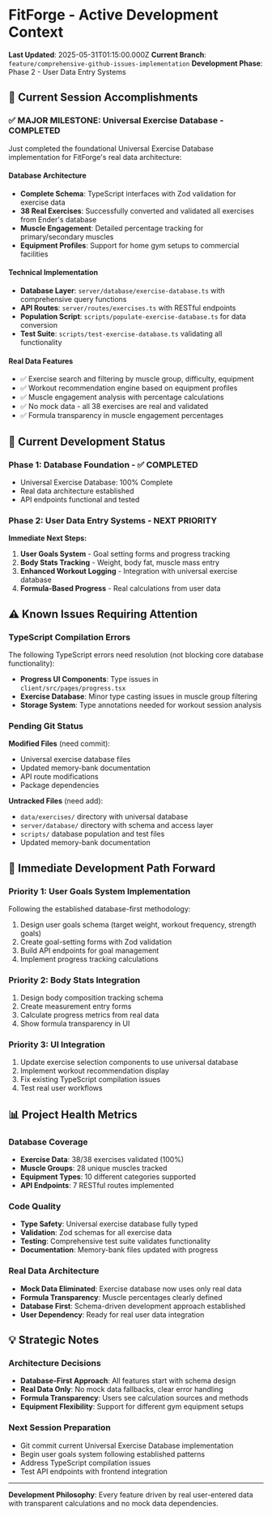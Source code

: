 # FitForge - Active Development Context

**Last Updated**: 2025-05-31T01:15:00.000Z
**Current Branch**: `feature/comprehensive-github-issues-implementation`
**Development Phase**: Phase 2 - User Data Entry Systems

## 🎯 Current Session Accomplishments

### ✅ MAJOR MILESTONE: Universal Exercise Database - COMPLETED
Just completed the foundational Universal Exercise Database implementation for FitForge's real data architecture:

#### Database Architecture
- **Complete Schema**: TypeScript interfaces with Zod validation for exercise data
- **38 Real Exercises**: Successfully converted and validated all exercises from Ender's database
- **Muscle Engagement**: Detailed percentage tracking for primary/secondary muscles
- **Equipment Profiles**: Support for home gym setups to commercial facilities

#### Technical Implementation
- **Database Layer**: `server/database/exercise-database.ts` with comprehensive query functions
- **API Routes**: `server/routes/exercises.ts` with RESTful endpoints
- **Population Script**: `scripts/populate-exercise-database.ts` for data conversion
- **Test Suite**: `scripts/test-exercise-database.ts` validating all functionality

#### Real Data Features
- ✅ Exercise search and filtering by muscle group, difficulty, equipment
- ✅ Workout recommendation engine based on equipment profiles
- ✅ Muscle engagement analysis with percentage calculations
- ✅ No mock data - all 38 exercises are real and validated
- ✅ Formula transparency in muscle engagement percentages

## 🚧 Current Development Status

### Phase 1: Database Foundation - ✅ COMPLETED
- Universal Exercise Database: 100% Complete
- Real data architecture established
- API endpoints functional and tested

### Phase 2: User Data Entry Systems - NEXT PRIORITY
**Immediate Next Steps:**
1. **User Goals System** - Goal setting forms and progress tracking
2. **Body Stats Tracking** - Weight, body fat, muscle mass entry
3. **Enhanced Workout Logging** - Integration with universal exercise database
4. **Formula-Based Progress** - Real calculations from user data

## ⚠️ Known Issues Requiring Attention

### TypeScript Compilation Errors
The following TypeScript errors need resolution (not blocking core database functionality):
- **Progress UI Components**: Type issues in `client/src/pages/progress.tsx`
- **Exercise Database**: Minor type casting issues in muscle group filtering
- **Storage System**: Type annotations needed for workout session analysis

### Pending Git Status
**Modified Files** (need commit):
- Universal exercise database files
- Updated memory-bank documentation
- API route modifications
- Package dependencies

**Untracked Files** (need add):
- `data/exercises/` directory with universal database
- `server/database/` directory with schema and access layer
- `scripts/` database population and test files
- Updated memory-bank documentation

## 🎯 Immediate Development Path Forward

### Priority 1: User Goals System Implementation
Following the established database-first methodology:
1. Design user goals schema (target weight, workout frequency, strength goals)
2. Create goal-setting forms with Zod validation
3. Build API endpoints for goal management
4. Implement progress tracking calculations

### Priority 2: Body Stats Integration
1. Design body composition tracking schema
2. Create measurement entry forms
3. Calculate progress metrics from real data
4. Show formula transparency in UI

### Priority 3: UI Integration
1. Update exercise selection components to use universal database
2. Implement workout recommendation display
3. Fix existing TypeScript compilation issues
4. Test real user workflows

## 📊 Project Health Metrics

### Database Coverage
- **Exercise Data**: 38/38 exercises validated (100%)
- **Muscle Groups**: 28 unique muscles tracked
- **Equipment Types**: 10 different categories supported
- **API Endpoints**: 7 RESTful routes implemented

### Code Quality
- **Type Safety**: Universal exercise database fully typed
- **Validation**: Zod schemas for all exercise data
- **Testing**: Comprehensive test suite validates functionality
- **Documentation**: Memory-bank files updated with progress

### Real Data Architecture
- **Mock Data Eliminated**: Exercise database now uses only real data
- **Formula Transparency**: Muscle percentages clearly defined
- **Database First**: Schema-driven development approach established
- **User Dependency**: Ready for real user data integration

## 💡 Strategic Notes

### Architecture Decisions
- **Database-First Approach**: All features start with schema design
- **Real Data Only**: No mock data fallbacks, clear error handling
- **Formula Transparency**: Users see calculation sources and methods
- **Equipment Flexibility**: Support for different gym equipment setups

### Next Session Preparation
- Git commit current Universal Exercise Database implementation
- Begin user goals system following established patterns
- Address TypeScript compilation issues
- Test API endpoints with frontend integration

---

**Development Philosophy**: Every feature driven by real user-entered data with transparent calculations and no mock data dependencies.